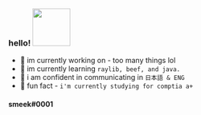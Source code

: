 ### hello! <img src="https://external-content.duckduckgo.com/iu/?u=http%3A%2F%2Fmedia.giphy.com%2Fmedia%2FnOSjhK6tcFHFe%2Fgiphy.gif&f=1&nofb=1" width="75px">
- 🌷 im currently working on - too many things lol
- 💐 im currently learning `raylib, beef, and java.`
- 🍋 i am confident in communicating in `日本語 & ENG`
- 🌸 fun fact - `i'm currently studying for comptia a+`

#### smeek#0001
